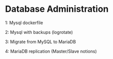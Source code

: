 # Database Administration

1: Mysql dockerfile

2: Mysql with backups (logrotate)

3: Migrate from MySQL to MariaDB

4: MariaDB replication (Master/Slave notions)